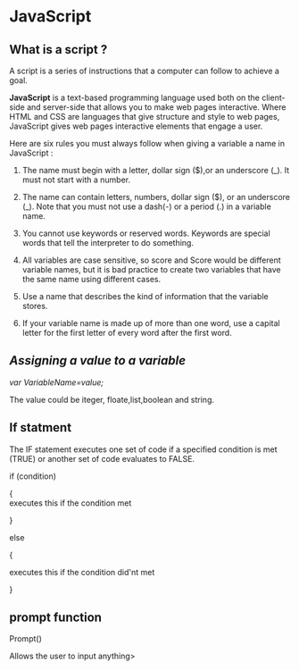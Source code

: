 # **JavaScript**

## **What is a script ?**

A script is a series of instructions that a computer can follow to achieve a goal. 

**JavaScript** is a text-based programming language used both on the client-side and server-side that allows you to make web pages interactive. Where HTML and CSS are languages that give structure and style to web pages, JavaScript gives web pages interactive elements that engage a user.

Here are six rules you must always follow when giving a variable a name in JavaScript : 
1. The name must begin with
a letter, dollar sign ($),or an
underscore (_). It must not start
with a number. 

2. The name can contain letters,
numbers, dollar sign ($), or an
underscore (_). Note that you
must not use a dash(-) or a
period (.) in a variable name. 

3. You cannot use keywords or
reserved words. Keywords
are special words that tell the
interpreter to do something.


4. All variables are case sensitive,
so score and Score would be
different variable names, but
it is bad practice to create two
variables that have the same
name using different cases.

5. Use a name that describes the
kind of information that the
variable stores. 

6. If your variable name is made
up of more than one word, use a
capital letter for the first letter of
every word after the first word. 




## ***Assigning a value to a variable*** 

*var VariableName=value;*

The value could be iteger, floate,list,boolean and string.



## **If statment** 
The IF statement executes one set of code if a specified condition is met (TRUE) or another set of code evaluates to FALSE.

if (condition)

{     
executes this if the condition met

}

else 

{

executes this if the condition did'nt met

}


## **prompt function**
Prompt()

Allows the user to input anything>






